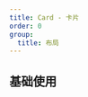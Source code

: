 ```yaml
---
title: Card - 卡片
order: 0
group:
  title: 布局
---
```


## 基础使用

<code src="./demos/index.tsx"></code>
